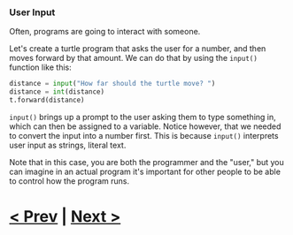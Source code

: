 ### User Input

Often, programs are going to interact with someone. 

Let's create a turtle program that asks the user for a number, and then moves forward by that amount. We can do that by using the `input()` function like this:

```python
distance = input("How far should the turtle move? ")
distance = int(distance)
t.forward(distance)
```

`input()` brings up a prompt to the user asking them to type something in, which can then be assigned to a variable. Notice however, that we needed to convert the input into a number first. This is because `input()` interprets user input as strings, literal text.

Note that in this case, you are both the programmer and the "user," but you can imagine in an actual program it's important for other people to be able to control how the program runs.

# [< Prev](https://github.com/Kevun1/hillsHacksWorkshop/blob/master/pages/variables.md) | [Next >](https://github.com/Kevun1/hillsHacksWorkshop/blob/master/pages/ifstatements.md)
